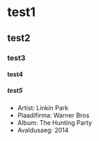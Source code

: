 
# test1

## test2

### test3

#### test4

##### test5

* Artist: Linkin Park
* Plaadifirma: Warner Bros
* Album: The Hunting Party
* Avaldusaeg: 2014
